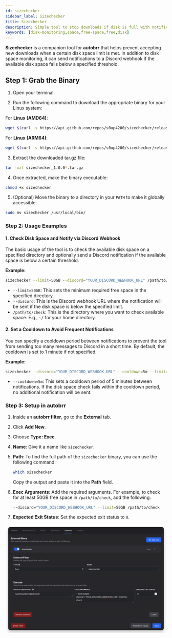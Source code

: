 ```yaml
---
id: sizechecker
sidebar_label: Sizechecker
title: Sizechecker
description: Simple tool to stop downloads if disk is full with notification support
keywords: [disk-monitoring,space,free-space,free,disk]
---
```


**Sizechecker** is a companion tool for **autobrr** that helps prevent accepting new downloads when a certain disk space limit is met. In addition to disk space monitoring, it can send notifications to a Discord webhook if the available disk space falls below a specified threshold.

## Step 1: Grab the Binary

1. Open your terminal.

2. Run the following command to download the appropriate binary for your Linux system:

For **Linux (AMD64)**:
```bash
wget $(curl -s https://api.github.com/repos/s0up4200/sizechecker/releases/latest | grep download | grep linux_amd64 | cut -d\" -f4)
```

For **Linux (ARM64)**:
```bash
wget $(curl -s https://api.github.com/repos/s0up4200/sizechecker/releases/latest | grep download | grep linux_arm64 | cut -d\" -f4)
```

3. Extract the downloaded tar.gz file:

```bash
tar -xzf sizechecker_1.0.0*.tar.gz
```

4. Once extracted, make the binary executable:

```bash
chmod +x sizechecker
```

5. (Optional) Move the binary to a directory in your `PATH` to make it globally accessible:

```bash
sudo mv sizechecker /usr/local/bin/
```

### Step 2: Usage Examples

#### 1. Check Disk Space and Notify via Discord Webhook

The basic usage of the tool is to check the available disk space on a specified directory and optionally send a Discord notification if the available space is below a certain threshold.

**Example:**

```bash
sizechecker --limit=50GB --discord="YOUR_DISCORD_WEBHOOK_URL" /path/to/check
```

- `--limit=50GB`: This sets the minimum required free space in the specified directory.
- `--discord`: This is the Discord webhook URL where the notification will be sent if the disk space is below the specified limit.
- `/path/to/check`: This is the directory where you want to check available space. E.g., `~/` for your home directory.

#### 2. Set a Cooldown to Avoid Frequent Notifications

You can specify a cooldown period between notifications to prevent the tool from sending too many messages to Discord in a short time. By default, the cooldown is set to 1 minute if not specified.

**Example:**

```bash
sizechecker --discord="YOUR_DISCORD_WEBHOOK_URL" --cooldown=5m --limit=50GB /path/to/check
```

- `--cooldown=5m`: This sets a cooldown period of 5 minutes between notifications. If the disk space check fails within the cooldown period, no additional notification will be sent.

### Step 3: Setup in autobrr

1. Inside an **autobrr filter**, go to the **External** tab.

2. Click **Add New**.

3. Choose **Type: Exec**.

4. **Name**: Give it a name like `sizechecker`.

5. **Path**: To find the full path of the `sizechecker` binary, you can use the following command:

   ```bash
   which sizechecker
   ```

   Copy the output and paste it into the **Path** field.

6. **Exec Arguments**: Add the required arguments. For example, to check for at least 50GB free space in `/path/to/check`, add the following:

   ```bash
   --discord="YOUR_DISCORD_WEBHOOK_URL" --limit=50GB /path/to/check
   ```

7. **Expected Exit Status**: Set the expected exit status to `0`.

![autobrr-sizechecker-setup](../../static/img/sizechecker.png)
